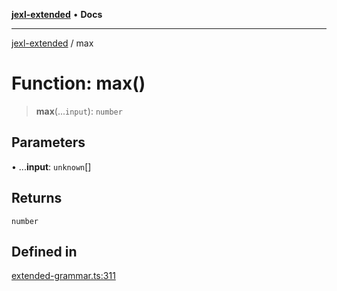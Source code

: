 [**jexl-extended**](../README.md) • **Docs**

***

[jexl-extended](../globals.md) / max

# Function: max()

> **max**(...`input`): `number`

## Parameters

• ...**input**: `unknown`[]

## Returns

`number`

## Defined in

[extended-grammar.ts:311](https://github.com/nikoraes/jexl-extended/blob/db8adde102268337995e72b2224f129152316ed5/src/extended-grammar.ts#L311)
